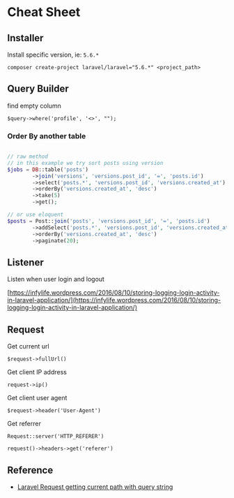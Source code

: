 # Cheat Sheet

## Installer

Install specific version, ie: `5.6.*`

`composer create-project laravel/laravel="5.6.*" <project_path>`

## Query Builder

find empty column

`$query->where('profile', '<>', "");`

### Order By another table

```php

// raw method
// in this example we try sort posts using version
$jobs = DB::table('posts')
        ->join('versions', 'versions.post_id', '=', 'posts.id')
        ->select('posts.*', 'versions.post_id', 'versions.created_at')
        ->orderBy('versions.created_at', 'desc')
        ->take(5)
        ->get();

// or use eloquent
$posts = Post::join('posts', 'versions.post_id', '=', 'posts.id')
        ->addSelect('posts.*', 'versions.post_id', 'versions.created_at')
        ->orderBy('versions.created_at', 'desc')
        ->paginate(20);

```

## Listener

Listen when user login and logout

[https://infylife.wordpress.com/2016/08/10/storing-logging-login-activity-in-laravel-application/](https://infylife.wordpress.com/2016/08/10/storing-logging-login-activity-in-laravel-application/)

## Request

Get current url

`$request->fullUrl()`

Get client IP address

`request->ip()`

Get client user agent

`$request->header('User-Agent')`

Get referrer

`Request::server('HTTP_REFERER')`

`request()->headers->get('referer')`

## Reference

* [Laravel Request getting current path with query string](https://stackoverflow.com/questions/31555494/laravel-request-getting-current-path-with-query-string)